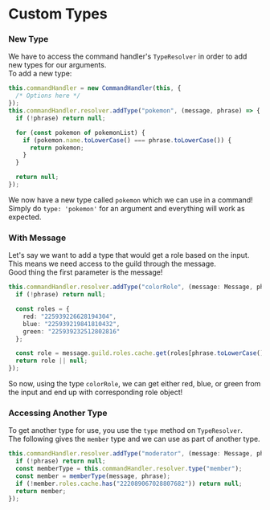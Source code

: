 <!-- markdownlint-disable MD001 -->

# Custom Types

### New Type

We have to access the command handler's `TypeResolver` in order to add new types for our arguments.  
To add a new type:

```ts
this.commandHandler = new CommandHandler(this, {
  /* Options here */
});
this.commandHandler.resolver.addType("pokemon", (message, phrase) => {
  if (!phrase) return null;

  for (const pokemon of pokemonList) {
    if (pokemon.name.toLowerCase() === phrase.toLowerCase()) {
      return pokemon;
    }
  }

  return null;
});
```

We now have a new type called `pokemon` which we can use in a command!  
Simply do `type: 'pokemon'` for an argument and everything will work as expected.

### With Message

Let's say we want to add a type that would get a role based on the input.  
This means we need access to the guild through the message.  
Good thing the first parameter is the message!

```ts
this.commandHandler.resolver.addType("colorRole", (message: Message, phrase: string) => {
  if (!phrase) return null;

  const roles = {
    red: "225939226628194304",
    blue: "225939219841810432",
    green: "225939232512802816"
  };

  const role = message.guild.roles.cache.get(roles[phrase.toLowerCase()]);
  return role || null;
});
```

So now, using the type `colorRole`, we can get either red, blue, or green from the input and end up with corresponding role object!

### Accessing Another Type

To get another type for use, you use the `type` method on `TypeResolver`.  
The following gives the `member` type and we can use as part of another type.

```ts
this.commandHandler.resolver.addType("moderator", (message: Message, phrase: string) => {
  if (!phrase) return null;
  const memberType = this.commandHandler.resolver.type("member");
  const member = memberType(message, phrase);
  if (!member.roles.cache.has("222089067028807682")) return null;
  return member;
});
```
